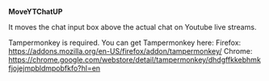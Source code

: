 **MoveYTChatUP**

It moves the chat input box above the actual chat on Youtube live streams.

Tampermonkey is required.
You can get Tampermonkey here:
Firefox: https://addons.mozilla.org/en-US/firefox/addon/tampermonkey/
Chrome: https://chrome.google.com/webstore/detail/tampermonkey/dhdgffkkebhmkfjojejmpbldmpobfkfo?hl=en
